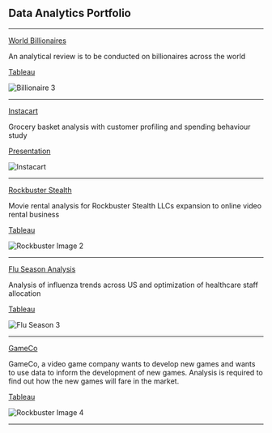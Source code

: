 ## Data Analytics Portfolio

---


[World Billionaires](https://github.com/Mwayi011/World-Billionaires)

An analytical review is to be conducted on billionaires across the world

[Tableau](https://public.tableau.com/app/profile/mwayi.sosola/viz/WorldBillionaires_17115479694660/WorldBillionaires)

![Billionaire 3](https://github.com/Mwayi011/mwayi011.github.io/assets/162637586/ac99040d-8c0e-4629-996a-5719e837202b)

---
[Instacart](https://github.com/Mwayi011/Insacart-Basket-Analysis-Python)

Grocery basket analysis with customer profiling and spending behaviour study

[Presentation](https://github.com/Mwayi011/Insacart-Basket-Analysis-Python/blob/main/Instacart%20Presentation.pdf)

![Instacart](https://github.com/Mwayi011/mwayi011.github.io/assets/162637586/cf2d68cd-1ebd-46f4-a70d-c4e54c3be0d3)

---
[Rockbuster Stealth](https://github.com/Mwayi011/Rockbuster-Stealth-Presentation)

Movie rental analysis for Rockbuster Stealth LLCs expansion to online video rental business

[Tableau](https://public.tableau.com/app/profile/mwayi.sosola/viz/MwayiSosola/Rockbusterdataanalyses)

![Rockbuster Image 2](https://github.com/Mwayi011/mwayi011.github.io/assets/162637586/ddfa080a-4a37-4f12-9eb3-30ac3b8f8798)

---
[Flu Season Analysis](https://github.com/Mwayi011/Flu-Season-Analysis/tree/main)

Analysis of influenza trends across US and optimization of healthcare staff allocation 

[Tableau](https://public.tableau.com/app/profile/mwayi.sosola/viz/InfluenzaAnalysis_17175396196530/Story1)

![Flu Season 3](https://github.com/Mwayi011/mwayi011.github.io/assets/162637586/57a11200-8043-4d72-8a1f-a85fc8bd9473)

---
[GameCo](https://github.com/Mwayi011/GAMECO/blob/main/Final%20Presentation_13-08-2023_v1.0.pdf)

GameCo, a video game company wants to develop new games and wants to use data to inform the development of new games. Analysis is required to find out how the new games will fare in the market.

[Tableau](https://public.tableau.com/app/profile/mwayi.sosola/viz/GameCoMarketAnalysis/Top10PublishersbyGlobalSales)

![Rockbuster Image 4](https://github.com/Mwayi011/mwayi011.github.io/assets/162637586/61034759-078c-451b-8ca5-e843302519ae)

---
<p style="font-size:11px">
<!-- Remove above link if you don't want to attibute -->
